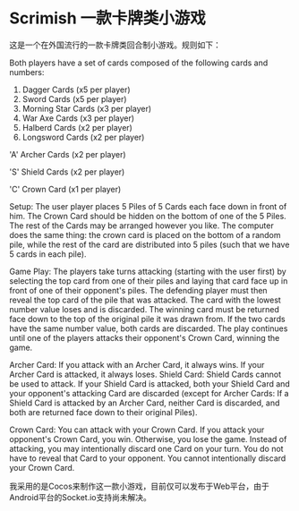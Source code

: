 # Scrimish 一款卡牌类小游戏
这是一个在外国流行的一款卡牌类回合制小游戏。规则如下：

Both players have a set of cards composed of the following cards and numbers:

1. Dagger Cards (x5 per player)
2. Sword Cards (x5 per player)
3. Morning Star Cards (x3 per player)
4. War Axe Cards (x3 per player)
5. Halberd Cards (x2 per player)
6. Longsword Cards (x2 per player)

'A' Archer Cards (x2 per player)

'S' Shield Cards (x2 per player)

'C' Crown Card (x1 per player)

Setup: The user player places 5 Piles of 5 Cards each face down in front of him. The Crown Card should be hidden on the bottom of one of the 5 Piles. The rest of the Cards may be arranged however you like. The computer does the same thing: the crown card is placed on the bottom of a random pile, while the rest of the card are distributed into 5 piles (such that we have 5 cards in each pile).

Game Play: The players take turns attacking (starting with the user first) by selecting the top card from one of their piles and laying that card face up in front of one of their opponent's piles. The defending player must then reveal the top card of the pile that was attacked. The card with the lowest number value loses and is discarded. The winning card must be returned face down to the top of the original pile it was drawn from. If the two cards have the same number value, both cards are discarded. The play continues until one of the players attacks their opponent's Crown Card, winning the game.

Archer Card: If you attack with an Archer Card, it always wins. If your Archer Card is attacked, it always loses.
Shield Card: Shield Cards cannot be used to attack. If your Shield Card is attacked, both your Shield Card and your opponent's attacking Card are discarded (except for Archer Cards: If a Shield Card is attacked by an Archer Card, neither Card is discarded, and both are returned face down to their original Piles).

Crown Card: You can attack with your Crown Card. If you attack your opponent's Crown Card, you win. Otherwise, you lose the game.
Instead of attacking, you may intentionally discard one Card on your turn. You do not have to reveal that Card to your opponent. You cannot intentionally discard your Crown Card.

我采用的是Cocos来制作这一款小游戏，目前仅可以发布于Web平台，由于Android平台的Socket.io支持尚未解决。